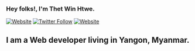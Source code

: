 ### Hey folks!, I'm Thet Win Htwe.

[![Website](https://img.shields.io/github/followers/thetwinhtwe?label=Thet%20Win%20Htwe&style=social)](https://github.com/thetwinhtwe)
[![Twitter Follow](https://img.shields.io/twitter/follow/thetwinhtwe?label=Thet%20Win%20Htwe&style=social)](https://twitter.com/thetwinhtwe)
[![Website](https://img.shields.io/website?down_color=lightdrey&down_message=offline&label=THET.WIN&style=social&up_color=blue&up_message=online&url=https://thet.win)](https://thet.win)
## I am a Web developer living in Yangon, Myanmar.
